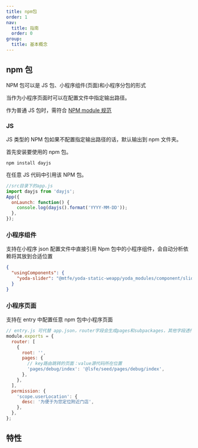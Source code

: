 ```yaml
---
title: npm包
order: 1
nav:
  title: 指南
  order: 0
group:
  title: 基本概念
---
```


## npm 包

NPM 包可以是 JS 包、小程序组件(页面)和小程序分包的形式

当作为小程序页面时可以在配置文件中指定输出路径。

作为普通 JS 包时，需符合 [NPM module 规范](https://docs.npmjs.com/about-packages-and-modules)

### JS

JS 类型的 NPM 包如果不配置指定输出路径的话，默认输出到 npm 文件夹。

首先安装要使用的 npm 包。

```shell
npm install dayjs
```

在任意 JS 代码中引用该 NPM 包。

```javascript
//src目录下的app.js
import dayjs from 'dayjs';
App({
  onLaunch: function() {
    console.log(dayjs().format('YYYY-MM-DD'));
  },
});
```

### 小程序组件

支持在小程序 json 配置文件中直接引用 Npm 包中的小程序组件，会自动分析依赖将其放到合适位置

```json
{
  "usingComponents": {
    "yoda-slider": "@mtfe/yoda-static-weapp/yoda_modules/component/slider/slider"
  }
}
```

### 小程序页面

支持在 entry 中配置任意 npm 包中小程序页面

```javascript
// entry.js 可代替 app.json，router字段会生成pages和subpackages，其他字段透传
module.exports = {
  router: [
    {
      root: '',
      pages: {
        // key路由跳转的页面：value源代码所在位置
        'pages/debug/index': '@lsfe/seed/pages/debug/index',
      },
    },
  ],
  permission: {
    'scope.userLocation': {
      desc: '为便于为您定位附近门店',
    },
  },
};
```

## 特性
